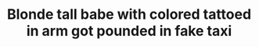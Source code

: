 ---
layout: post
title: Blonde tall babe with colored tattoed in arm got pounded in fake taxi
duration: '06:41'
view: 910
rate: 2
video: 'https://flashservice.xvideos.com/embedframe/28369401'
category:
 - blonde
 - busty
 - cab
 - curvy
 - milf
 - rough
 - tattoo
tags: 
 - big-tits
 - sucked
 - fucked
priority: 0.9
changefreq: daily
---